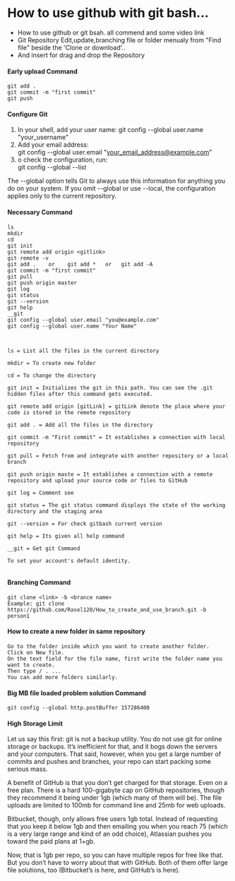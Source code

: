 # How to use github with git bash...

- How to use github or git bsah. all commend and some video link
- Git Repository Edit,update,branching file or folder menualy from "Find file" beside the 'Clone or download'..
- And insert for drag and drop the Repository

#### Early upload Command
```
git add .
git commit -m "first commit"
git push
```
#### Configure Git
1. In your shell, add your user name:
         git config --global user.name "your_username"
2. Add your email address:  
        git config --global user.email "your_email_address@example.com"
3. o check the configuration, run:  
        git config --global --list
        
The --global option tells Git to always use this information for anything you do on your system. If you omit --global or use --local, the configuration applies only to the current repository.

#### Necessary Command  
```
ls
mkdir
cd
git init	
git remote add origin <gitlink>
git remote -v
git add .    or    git add *   or   git add -A    
git commit -m "first commit"
git pull
git push origin master
git log
git status
git --version
git help
__git
git config --global user.email "you@example.com"
git config --global user.name "Your Name"



ls = List all the files in the current directory

mkdir = To create new folder

cd = To change the directory

git init = Initializes the git in this path. You can see the .git hidden files after this command gets executed.

git remote add origin [gitLink] = gitLink denote the place where your code is stored in the remote repository

git add . = Add all the files in the directory

git commit -m "First commit" = It establishes a connection with local repository

git pull = Fetch from and integrate with another repository or a local branch

git push origin maste = It establishes a connection with a remote repository and upload your source code or files to GitHub

git log = Comment see

git status = The git status command displays the state of the working directory and the staging area

git --version = For check gitbash current version

git help = Its given all help command 

__git = Get git Command

To set your account's default identity.


```

#### Branching Command
```
git clone <link> -b <brance name>
Example: git clone https://github.com/Rasel120/How_to_create_and_use_branch.git -b person1
````

#### How to create a new folder in same repository
```
Go to the folder inside which you want to create another folder.
Click on New file.
On the text field for the file name, first write the folder name you want to create.
Then type / . ...
You can add more folders similarly.
```

#### Big MB file loaded problem solution Command
```
git config --global http.postBuffer 157286400
```

#### High Storage Limit
Let us say this first: git is not a backup utility. You do not use git for online storage or backups. It’s inefficient for that, and it bogs down the servers and your computers. That said, however, when you get a large number of commits and pushes and branches, your repo can start packing some serious mass.

A benefit of GitHub is that you don’t get charged for that storage. Even on a free plan. There is a hard 100-gigabyte cap on GitHub repositories, though they recommend it being under 1gb (which many of them will be). The file uploads are limited to 100mb for command line and 25mb for web uploads.

Bitbucket, though, only allows free users 1gb total. Instead of requesting that you keep it below 1gb and then emailing you when you reach 75 (which is a very large range and kind of an odd choice), Atlassian pushes you toward the paid plans at 1+gb.

Now, that is 1gb per repo, so you can have multiple repos for free like that. But you don’t have to worry about that with GitHub. Both of them offer large file solutions, too (Bitbucket’s is here, and GitHub’s is here).


